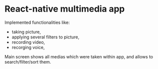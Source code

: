 # React-native multimedia app

Implemented functionalities like:
- taking picture,
- applying several filters to picture,
- recording video,
- recorging voice,

Main screen shows all medias which were taken within app, and allows to search/filter/sort them.
